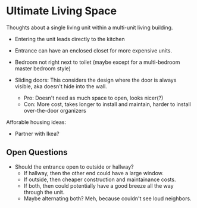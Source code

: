 # Ultimate Living Space
Thoughts about a single living unit within a multi-unit living building.

- Entering the unit leads directly to the kitchen
- Entrance can have an enclosed closet for more expensive units.

- Bedroom not right next to toilet (maybe except for a multi-bedroom master bedroom style)

- Sliding doors: This considers the design where the door is always visible, aka doesn't hide into the wall.
    - Pro: Doesn't need as much space to open, looks nicer(?)
    - Con: More cost, takes longer to install and maintain, harder to install over-the-door organizers



Afforable housing ideas:
- Partner with Ikea?



## Open Questions
- Should the entrance open to outside or hallway?
    - If hallway, then the other end could have a large window.
    - If outside, then cheaper construction and maintainance costs.
    - If both, then could potentially have a good breeze all the way through the unit.
    - Maybe alternating both? Meh, because couldn't see loud neighbors.



